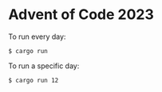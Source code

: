 # Advent of Code 2023

To run every day:

    $ cargo run

To run a specific day:

    $ cargo run 12
